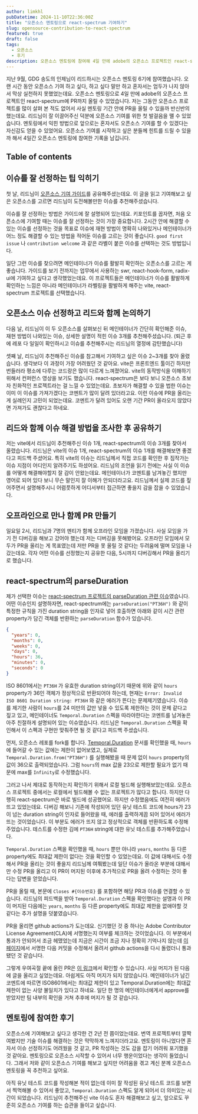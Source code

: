 ```yaml
---
author: limkhl
pubDatetime: 2024-11-10T22:36:00Z
title: "오픈소스 멘토링으로 react-spectrum 기여하기"
slug: opensource-contribution-to-react-spectrum
featured: true
draft: false
tags:
  - 오픈소스
  - 후기
description: 오픈소스 멘토링에 참여해 4일 만에 adobe의 오픈소스 프로젝트인 react-spectrum에 PR 올린 이야기를 담았습니다.
---
```


지난 9월, GDG 송도의 인제님이 리드하시는 오픈소스 멘토링 6기에 참여했습니다. 오랜 시간 동안 오픈소스 기여 하고 싶다, 하고 싶다 말만 하고 혼자서는 엄두가 나지 않아서 막상 실천하지 못했었는데요. 오픈소스 멘토링으로 4일 만에 adobe의 오픈소스 프로젝트인 react-spectrum에 PR까지 올릴 수 있었습니다. 저는 그동안 오픈소스 프로젝트를 많이 살펴 본 적도 없어서 사실 멘토링 기간 안에 PR을 올릴 수 있을까 반신반의했는데요. 리드님이 잘 이끌어주신 덕분에 오픈소스 기여를 위한 첫 발걸음을 뗄 수 있었습니다. 멘토링에서 익힌 방법으로 앞으로는 혼자서도 오픈소스 기여를 할 수 있겠다는 자신감도 얻을 수 있었어요. 오픈소스 기여를 시작하고 싶은 분들께 힌트를 드릴 수 있을까 해서 4일간 오픈소스 멘토링에 참여한 기록을 남깁니다.

## Table of contents

## 이슈를 잘 선정하는 팁 익히기

첫 날, 리드님이 [오픈소스 기여 가이드](https://medium.com/opensource-contributors/%EC%98%A4%ED%94%88%EC%86%8C%EC%8A%A4-%EB%A9%98%ED%86%A0%EB%A7%81-%EA%B8%B0%EC%97%AC-%EA%B0%80%EC%9D%B4%EB%93%9C-%EC%98%A4%ED%94%88%EC%86%8C%EC%8A%A4-%EB%A9%98%ED%86%A0%EB%A7%81%EC%97%90%EC%84%9C-10%EB%AA%85-%EB%84%98%EB%8A%94-%EC%98%A4%ED%94%88%EC%86%8C%EC%8A%A4-%EC%BB%A8%ED%8A%B8%EB%A6%AC%EB%B7%B0%ED%84%B0%EA%B0%80-%EC%B2%AB-%EA%B8%B0%EC%97%AC%EB%A5%BC-%EC%84%B1%EA%B3%B5%ED%95%A0-%EC%88%98-%EC%9E%88%EC%97%88%EB%8D%98-%EB%B0%A9%EB%B2%95-3ff09c9b6f83)를 공유해주셨는데요. 이 글을 읽고 기여해보고 싶은 오픈소스를 고르면 리드님이 도전해볼만한 이슈를 추천해주셨습니다.

이슈를 잘 선정하는 방법은 가이드에 잘 설명되어 있는데요. 키포인트를 꼽자면, 처음 오픈소스에 기여할 때는 이슈를 잘 선정하는 것이 가장 중요합니다. 2시간 안에 해결할 수 있는 이슈를 선정하는 것을 목표로 이슈에 재현 방법이 명확히 나와있거나 메인테이너가 어느 정도 해결할 수 있는 방법을 적어둔 이슈를 고르는 것이 좋습니다. `good first issue` 나 `contribution welcome` 과 같은 라벨이 붙은 이슈를 선택하는 것도 방법입니다.

일단 그런 이슈를 찾으려면 메인테이너가 이슈를 활발히 확인하는 오픈소스를 고르는 게 좋습니다. 가이드를 보기 전까지는 업무에서 사용하는 swr, react-hook-form, radix-ui에 기여하고 싶다고 생각했었는데요. 이 프로젝트들은 메인테이너가 이슈를 활발하게 확인하는 느낌은 아니라 메인테이너가 라벨링을 활발하게 해주는 vite, react-spectrum 프로젝트를 선택했습니다.

## 오픈소스 이슈 선정하고 리드와 함께 논의하기

다음 날, 리드님이 이 두 오픈소스를 살펴보신 뒤 메인테이너가 간단히 확인해준 이슈, 재현 방법이 나와있는 이슈, 상세한 설명이 적힌 이슈 3개를 추천해주셨습니다. (퇴근 후에 레포 다 일일이 확인하시고 이슈를 추천해주시는 리드님의 열정에 감탄했습니다)

셋째 날, 리드님이 추천해주신 이슈를 참고해서 기여하고 싶은 이슈 2~3개를 찾아 올렸습니다. 생각보다 이 과정이 가장 어려웠던 것 같아요. vite은 프론트엔드 툴이긴 하지만 번들러라 평소에 다루는 코드랑은 많이 다르게 느껴졌어요. vite의 동작방식을 이해하기 위해서 컨퍼런스 영상을 보기도 했습니다. react-spectrum은 보다 보니 오픈소스 초보자 친화적인 프로젝트라는 걸 느낄 수 있었는데요. 초보자가 해결할 수 있을 법한 이슈는 이미 이 이슈를 가져가겠다는 코멘트가 많이 달려 있더라고요. 이런 이슈에 PR을 올리는 게 실례인지 고민이 되었는데요. 코멘트가 달려 있어도 오랜 기간 PR이 올라오지 않았다면 가져가도 괜찮다고 하네요.

## 리드와 함께 이슈 해결 방법을 조사한 후 공유하기

저는 vite에서 리드님이 추천해주신 이슈 1개, react-spectrum의 이슈 3개를 찾아서 올렸습니다. 리드님은 vite의 이슈 1개, react-spectrum의 이슈 1개를 해결해보면 좋겠다고 피드백 주셨어요. 특히 vite의 이슈는 리드님께서 직접 코드를 확인한 후 짐작가는 이슈 지점이 어디인지 알려주기도 하셨어요. 리드님의 조언을 읽기 전에는 사실 이 이슈를 어떻게 해결해야할지 잘 감이 안왔는데요. 메인테이너가 코멘트를 남겨놓긴 했지만 영어로 되어 있다 보니 무슨 말인지 잘 이해가 안되더라고요. 리드님께서 실제 코드를 짚어주면서 설명해주시니 어렴풋하게 어디서부터 접근하면 좋을지 감을 잡을 수 있었습니다.

## 오프라인으로 만나 함께 PR 만들기

일요일 2시, 리드님과 7명의 멘티가 함께 오프라인 모임을 가졌습니다. 사실 모임을 가기 전 디버깅을 해보고 갔어야 했는데 저는 디버깅을 못해봤어요. 오프라인 모임에서 모두가 PR을 올리는 게 목표였는데 저만 PR을 못 올릴 것 같다는 두려움에 떨며 모임을 나갔는데요. 각자 어떤 이슈를 선정했는지 공유한 다음, 5시까지 디버깅해서 PR을 올리기로 했습니다.

## react-spectrum의 parseDuration

제가 선택한 이슈는 [react-spectrum 프로젝트의 parseDuration 관련 이슈](https://github.com/adobe/react-spectrum/issues/5416)였습니다. 어떤 이슈인지 설명하자면, react-spectrum에는 `parseDuration("PT36H")` 와 같이 특정한 규칙을 가진 duration string을 인자로 넣어 호출하면 아래와 같이 시간 관련 property가 담긴 객체를 반환하는 `parseDuration` 함수가 있습니다.

```json
{
  "years": 0,
  "months": 0,
  "weeks": 0,
  "days": 0,
  "hours": 36,
  "minutes": 0,
  "seconds": 0
}
```

ISO 8601에서는 `PT36H` 가 유효한 duration string이기 때문에 위와 같이 `hours` property가 36인 객체가 정상적으로 반환되어야 하는데, 현재는 `Error: Invalid ISO 8601 Duration string: PT36H` 와 같은 에러가 뜬다는 문제제기였습니다. 이슈를 제기한 사람이 `hours`를 24 미만의 값만 넣을 수 있도록 제한하는 것이 문제 같다고 짚고 있고, 메인테이너도 `Temporal.Duration` 스펙을 따라야한다는 코멘트를 남겨놓은 아주 친절하게 설명되어 있는 이슈였습니다. 리드님은 `Temporal.Duration` 스펙을 확인해서 이 스펙과 구현만 맞춰주면 될 것 같다고 피드백 주셨습니다.

먼저, 오픈소스 레포를 fork를 합니다. [Temporal.Duration](https://tc39.es/proposal-temporal/docs/index.html#Temporal-Duration) 문서를 확인했을 때, `hours`에 들어갈 수 있는 값에는 제한이 없어보였고, 실제로 `Temporal.Duration.from("PT36H")` 를 실행해봤을 때 문제 없이 `hours` property의 값이 36으로 출력되었습니다. 그럼 `hours`의 max 값을 23으로 제한할 필요가 없기 때문에 max를 `Infinity`로 수정했습니다.

그러고 나서 제대로 동작하는지 확인하기 위해서 로컬 빌드해 실행해보았는데요. 오픈소스 프로젝트 중에서는 로컬에서 빌드해볼 수 없는 프로젝트가 많다고 합니다. 하지만 다행히 react-spectrum은 바로 빌드에 성공했어요. 하지만 수정했음에도 여전히 에러가 뜨고 있었는데요. 디버깅 해보니 기존에 작성되어 있던 유닛 테스트 코드에 hours가 23이 넘는 duration string이 인자로 들어왔을 때, 에러를 출력하게끔 되어 있어서 에러가 뜨는 것이었습니다. 이 부분도 에러가 뜨지 않고 정상적으로 객체를 반환하도록 수정해주었습니다. 테스트를 수정한 김에 `PT36H` string에 대한 유닛 테스트를 추가해주었습니다.

`Temporal.Duration` 스펙을 확인했을 때, `hours` 뿐만 아니라 `years`, `months` 등 다른 property에도 최대값 제한이 없다는 것을 확인할 수 있었는데요. 이 값에 대해서도 수정해서 PR을 올리는 것이 좋을지 리드님께 여쭤봤는데 일단 이슈가 올라온 부분에 대해서만 수정 PR을 올리고 이 PR이 머지된 이후에 추가적으로 PR을 올려 수정하는 것이 좋다는 답변을 얻었습니다.

PR을 올릴 때, 본문에 `Closes #{이슈번호}` 를 포함하면 해당 PR과 이슈를 연결할 수 있습니다. 리드님의 피드백을 받아 `Temporal.Duration` 스펙을 확인했다는 설명과 이 PR이 머지된 다음에는 `years`, `months` 등 다른 property에도 최대값 제한을 없애야할 것 같다는 추가 설명을 덧붙였습니다.

PR을 올리면 github actions가 도는데요. 신기했던 것 중 하나는 Adobe Contributor License Agreement(CLA)에 서명했는지 여부를 체크하는 것이었습니다. 이 부분에서 통과가 안되어서 조금 헤맸었는데 지금은 시간이 조금 지나 정확히 기억나지 않는데 [이 페이지](https://opensource.adobe.com/cla.html)에서 서명한 다음 커밋을 수정해서 올려서 github actions을 다시 돌렸더니 통과 됐던 것 같습니다.

그렇게 우여곡절 끝에 올린 PR은 [이 링크](https://github.com/adobe/react-spectrum/pull/7064)에서 확인할 수 있습니다. 사실 머지가 된 다음에 글을 올리고 싶었는데요. 아쉽게도 아직 머지가 되지 않았습니다. 메인테이너가 남긴 코멘트에 따르면 ISO8601에서는 최대값 제한이 있고 Temporal.Duration에는 최대값 제한이 없는 사양 불일치가 있다고 하네요. 일단 한 명의 메인테이너에게서 approve를 받았지만 팀 내부의 확인을 거쳐 추후에 머지가 될 것 같습니다.

## 멘토링에 참여한 후기

오픈소스에 기여해보고 싶다고 생각한 건 2년 전 쯤이었는데요. 번역 프로젝트부터 깔짝여봤지만 기술 이슈를 해결하는 것은 막막하게 느껴지더라고요. 멘토링이 아니었다면 혼자서 이슈 선정하기도 어려웠을 것 같고, PR 작성하는 것도 감을 잡기 어려워 포기했을 것 같아요. 멘토링으로 오픈소스 시작할 수 있어서 너무 행운이었다는 생각이 들었습니다. 그래서 저와 같이 오픈소스 기여를 해보고 싶지만 어려움을 겪고 계신 분께 오픈소스 멘토링을 꼭 추천하고 싶어요.

아직 유닛 테스트 코드를 작성해본 적이 없는데 이미 잘 작성된 유닛 테스트 코드를 보면서 찍먹해볼 수 있어서 좋았고, `Temporal.Duration` 스펙도 알게 되어서 더 의미있는 시간이 되었습니다. 리드님이 추천해주신 vite 이슈도 혼자 해결해보고 싶고, 앞으로도 꾸준히 오픈소스 기여를 하는 습관을 들이고 싶습니다.
